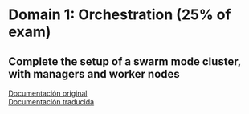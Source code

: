# Domain 1: Orchestration (25% of exam)  
## Complete the setup of a swarm mode cluster, with managers and worker nodes
[Documentación original](https://docs.docker.com/engine/swarm/swarm-tutorial/create-swarm/)  
[Documentación traducida](http://init1.es/virtualizacion/configuracion-de-docker-swarm/)
